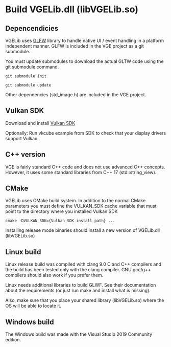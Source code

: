# Build VGELib.dll (libVGELib.so)

## Depencendicies

VGELib uses [GLFW](https://www.glfw.org/) library to handle native UI / event handling in a platform independent manner.
GLFW is included in the VGE project as a git submodule.

You must update submodules to download the actual GLTW code using the git submodule command.

`git submodule init`

`git submodule update`

Other dependencies (std_image.h) are included in the VGE project.

## Vulkan SDK

Download and install [Vulkan SDK](https://vulkan.lunarg.com/)

Optionally: Run vkcube example from SDK to check that your display drivers support Vulkan.

## C++ version

VGE is fairly standard C++ code and does not use advanced C++ concepts. However, it uses some standard libraries from C++ 17 (std::string_view).

## CMake

VGELib uses CMake build system.
In addition to the normal CMake parameters you must define the VULKAN_SDK cache variable
that must point to the directory where you installed Vulkan SDK

`cmake -DVULKAN_SDK={Vulkan SDK install path} ...`

Installing release mode binaries should install a new version of VGELib.dll (libVGELib.so)

## Linux build

Linux release build was compiled with clang 9.0 C and C++ compilers and the build has been tested only with the clang compiler.
GNU gcc/g++ compilers should also work if you prefer them.

Linux needs additional libraries to build GLWF.
See their documentation about the requirements (or just run make and install what is missing).

Also, make sure that you place your shared library (libVGELib.so) where the OS will be able to locate it.

## Windows build

The Windows build was made with the Visual Studio 2019 Community edition.



